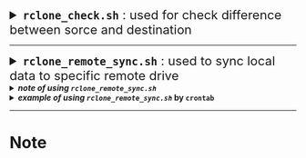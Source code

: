 
<details markdown="1">
<summary  style="font-size:22px;" ><b><code>rclone_check.sh</code></b> : used for check difference between sorce and destination
</summary>
    
- example of how to check : 
    ```
    ./rclone_check.sh --src /media/ywt01/Transcend/ --dst /media/ywt01/Seagate Backup Plus Drive/ --diff ~/Documents/diff.txt --ms ~/Documents/ms.txt  --md ~/Documents/md.txt --err ~/Documents/err.txt --comb ~/Documents/comb.txt --ms_f ms_f.txt --md_f md_f.txt --diff_f diff_f.txt --fw RECYCLE\|Trash
    ```
- check all opts : ```./rclone_check.sh -h```

</details>

<hr>

<details markdown="1">
<summary  style="font-size:22px;" ><b><code>rclone_remote_sync.sh</code></b> : used to sync local data to specific remote drive
</summary>
    
- example of how to sync local data to cloud : 
    ```
    ./rclone_remote_sync.sh --remote_name nccu_gsuite --dst LG_15Z90N-backup --src ~/Documents/tmp/ --rclone_config ~/:w.config/rclone/rclone.conf
    ```
- check all opts : ```./rclone_remote_sync.sh -h```

</details>

<details>
<summary style="font-size:14px; font-weight: bold;"><i>note of using <code>rclone_remote_sync.sh</code></i></summary>

- ### *before using `rclone_remote_sync.sh`,*
  - ***setting rclone.conf by executing `rclone config`***<br>
    - `rclone config` will open an interactive setup process, **just follow the *default* setting**.
      - During the interactive setup, it will ask :`Use auto config?`, answer `n`, it will automatically open browser, and ask your permission
- ### If you want to **increase the speed of upload/download from google drive**, you need to **Making your own client_id**
  - [Making your own client_id](https://rclone.org/drive/#making-your-own-client-id)
- ### ref
  - [rclone for google drive](https://rclone.org/drive/)
  - [rclone config](https://rclone.org/commands/rclone_config/)
  - [default location of rclone.conf](https://rclone.org/docs/#config-config-file)
</details>


<details>
<summary style="font-size:14px; font-weight: bold;"><i>example of using <code>rclone_remote_sync.sh</code></i> by <code>crontab</code> </summary>

1. executing: `crontab -e`
2. Input:
   ```
   MAILTO="theabc50111@gmail.com"

   # m h  dom moon dow  command
   15 18 * * Thu /home/ywt01/.local/bin/rclone_remote_sync.sh --remote_name nccu_gsuite --dst LG_15Z90N-backup --src /home/ --rclone_config /home/ywt01/.config/rclone/rclone.conf 2>> /var/tmp/sync_log.txt
   ```

</details>

<hr>

# Note